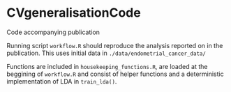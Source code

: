 # CVgeneralisationCode
Code accompanying publication

Running script `workflow.R` should reproduce the analysis reported on in the publication. This uses initial data in `./data/endometrial_cancer_data/`

Functions are included in `housekeeping_functions.R`, are loaded at the beggining of `workflow.R` and consist of helper functions and a deterministic implementation of LDA in `train_lda()`.
